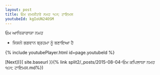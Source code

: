 ```yaml
---
layout: post
title: ਓਮ ਦਮਯੀਟਰੇ ਨਮਹ ੧੦੮ ਟਾਇਮਸ
youtubeId: kgIoUN24OSM
---
```

 
 
 ਓਮ ਆਧਿਕਾਰਾਯਾ ਨਮਹ  
 
 -  ਜਿਸਨੇ ਭਗਵਾਨ ਬ੍ਰਹਮਾ ਨੂੰ ਬਣਾਇਆ ਹੈ 
 
  
 
  
 
 
 
 
 
 


{% include youtubePlayer.html id=page.youtubeId %}
 
[Next]({{ site.baseurl }}{% link  split2/_posts/2015-08-04-ਓਮ ਕਪਿਲਾਯਾ ਨਮਹ ੧੦੮ ਟਾਇਮਸ.md%})
 
